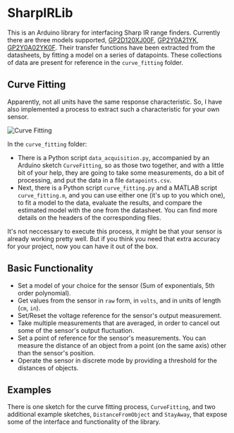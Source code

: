 SharpIRLib
==========

This is an Arduino library for interfacing Sharp IR range finders.
Currently there are three models supported,
[GP2D120XJ00F](https://www.sparkfun.com/products/8959), 
[GP2Y0A21YK](https://www.sparkfun.com/products/242), 
[GP2Y0A02YK0F](https://www.sparkfun.com/products/8958).
Their transfer functions have been extracted from the datasheets, 
by fitting a model on a series of datapoints. These collections of data
are present for reference in the `curve_fitting` folder.


Curve Fitting
-------------
Apparently, not all units have the same response characteristic. So, I have also implemented a process to extract such a characteristic for your own sensor.

![Curve Fitting](http://i859.photobucket.com/albums/ab154/lampnick67/Untitled-1_zps00e26b29.png)

In the `curve_fitting` folder:
* There is a Python script `data_acquisition.py`, accompanied by an Arduino sketch `CurveFitting`, so as those two together, and with a little bit of your help, they are going to take some measurements, do a bit of processing, and put the data in a file `datapoints.csv`.
* Next, there is a Python script `curve_fitting.py` and a MATLAB script `curve_fitting.m`, and you can use either one (it's up to you which one), to fit a model to the data, evaluate the results, and compare the estimated model with the one from the datasheet.
You can find more details on the headers of the corresponding files.

It's not neccessary to execute this process, it might be that your sensor is already working pretty well. But if you think you need that extra accuracy for your project, now you can have it out of the box.


Basic Functionality
-------------------
* Set a model of your choice for the sensor (Sum of exponentials, 5th order polynomial).
* Get values from the sensor in `raw` form, in `volts`, and in units of length (`cm`, `in`).
* Set/Reset the voltage reference for the sensor's output measurement.
* Take multiple measurements that are averaged, in order to cancel out some of the sensor's output fluctuation.
* Set a point of reference for the sensor's measurements. You can measure the distance of an object from a point (on the same axis) other than the sensor's position.
* Operate the sensor in discrete mode by providing a threshold for the distances of objects.

Examples
--------
There is one sketch for the curve fitting process, `CurveFitting`, and two additional example sketches, `DistanceFromObject` and `StayAway`, that expose some of the interface and functionality of the library.
